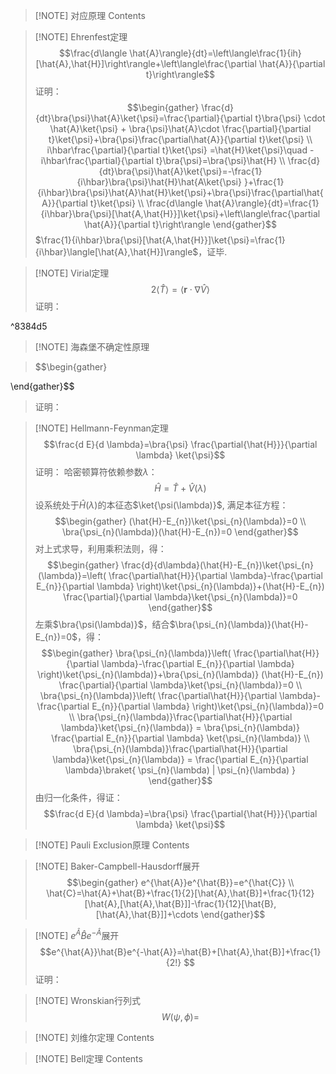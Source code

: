 
> [!NOTE] 对应原理
> Contents


> [!NOTE] Ehrenfest定理
> $$\frac{d\langle \hat{A}\rangle}{dt}=\left\langle\frac{1}{ih}[\hat{A},\hat{H}]\right\rangle+\left\langle\frac{\partial \hat{A}}{\partial t}\right\rangle$$
> 证明：
> $$\begin{gather}
\frac{d}{dt}\bra{\psi}\hat{A}\ket{\psi}=\frac{\partial}{\partial t}\bra{\psi} \cdot \hat{A}\ket{\psi} + \bra{\psi}\hat{A}\cdot \frac{\partial}{\partial t}\ket{\psi}+\bra{\psi}\frac{\partial\hat{A}}{\partial t}\ket{\psi} \\
i\hbar\frac{\partial}{\partial t}\ket{\psi} =\hat{H}\ket{\psi}\quad -i\hbar\frac{\partial}{\partial t}\bra{\psi}=\bra{\psi}\hat{H} \\
\frac{d}{dt}\bra{\psi}\hat{A}\ket{\psi}=-\frac{1}{i\hbar}\bra{\psi}\hat{H}\hat{A\ket{\psi} }+\frac{1}{i\hbar}\bra{\psi}\hat{A}\hat{H}\ket{\psi}+\bra{\psi}\frac{\partial\hat{A}}{\partial t}\ket{\psi} \\
\frac{d\langle \hat{A}\rangle}{dt}=\frac{1}{i\hbar}\bra{\psi}[\hat{A,\hat{H}}]\ket{\psi}+\left\langle\frac{\partial \hat{A}}{\partial t}\right\rangle
\end{gather}$$
> $\frac{1}{i\hbar}\bra{\psi}[\hat{A,\hat{H}}]\ket{\psi}=\frac{1}{i\hbar}\langle[\hat{A},\hat{H}]\rangle$，证毕.
> $$$$



> [!NOTE] Virial定理
> $$2\langle \hat{T} \rangle=\langle\mathbf{r}\cdot\nabla \hat{V}\rangle$$
> 证明：

^8384d5


> [!NOTE] 海森堡不确定性原理


> $$\begin{gather}

\end{gather}$$
> 证明：


> [!NOTE] Hellmann-Feynman定理
> $$\frac{d E}{d \lambda}=\bra{\psi} \frac{\partial{\hat{H}}}{\partial \lambda} \ket{\psi}$$
> 证明：
> 哈密顿算符依赖参数$\lambda$：$$\hat{H}=\hat{T}+\hat{V}(\lambda)$$
> 设系统处于$\hat{H}(\lambda)$的本征态$\ket{\psi(\lambda)}$, 满足本征方程：$$\begin{gather}
(\hat{H}-E_{n})\ket{\psi_{n}(\lambda)}=0 \\
\bra{\psi_{n}(\lambda)}(\hat{H}-E_{n})=0
\end{gather}$$
> 对上式求导，利用乘积法则，得：$$\begin{gather}
\frac{d}{d\lambda}(\hat{H}-E_{n})\ket{\psi_{n}(\lambda)}=\left( \frac{\partial\hat{H}}{\partial \lambda}-\frac{\partial E_{n}}{\partial \lambda} \right)\ket{\psi_{n}(\lambda)}+(\hat{H}-E_{n}) \frac{\partial}{\partial \lambda}\ket{\psi_{n}(\lambda)}=0 
\end{gather}$$
> 左乘$\bra{\psi(\lambda)}$，结合$\bra{\psi_{n}(\lambda)}(\hat{H}-E_{n})=0$，得：$$\begin{gather}
\bra{\psi_{n}(\lambda)}\left( \frac{\partial\hat{H}}{\partial \lambda}-\frac{\partial E_{n}}{\partial \lambda} \right)\ket{\psi_{n}(\lambda)}+\bra{\psi_{n}(\lambda)} (\hat{H}-E_{n}) \frac{\partial}{\partial \lambda}\ket{\psi_{n}(\lambda)}=0 \\
\bra{\psi_{n}(\lambda)}\left( \frac{\partial\hat{H}}{\partial \lambda}-\frac{\partial E_{n}}{\partial \lambda} \right)\ket{\psi_{n}(\lambda)}=0 \\
\bra{\psi_{n}(\lambda)}\frac{\partial\hat{H}}{\partial \lambda}\ket{\psi_{n}(\lambda)} = \bra{\psi_{n}(\lambda)} \frac{\partial E_{n}}{\partial \lambda} \ket{\psi_{n}(\lambda)} \\
\bra{\psi_{n}(\lambda)}\frac{\partial\hat{H}}{\partial \lambda}\ket{\psi_{n}(\lambda)} = \frac{\partial E_{n}}{\partial \lambda}\braket{ \psi_{n}(\lambda) | \psi_{n}(\lambda) } 
\end{gather}$$
由归一化条件，得证：$$\frac{d E}{d \lambda}=\bra{\psi} \frac{\partial{\hat{H}}}{\partial \lambda} \ket{\psi}$$


> [!NOTE] Pauli Exclusion原理
> Contents


> [!NOTE] Baker-Campbell-Hausdorff展开
> $$\begin{gather}
e^{\hat{A}}e^{\hat{B}}=e^{\hat{C}} \\
\hat{C}=\hat{A}+\hat{B}+\frac{1}{2}[\hat{A},\hat{B}]+\frac{1}{12}[\hat{A},[\hat{A},\hat{B}]]-\frac{1}{12}[\hat{B},[\hat{A},\hat{B}]]+\cdots
\end{gather}$$
> 


> [!NOTE] $e^{\hat{A}}\hat{B}e^{-\hat{A}}$展开
> $$e^{\hat{A}}\hat{B}e^{-\hat{A}}=\hat{B}+[\hat{A},\hat{B}]+\frac{1}{2!} $$
> 证明：


> [!NOTE] Wronskian行列式
> $$W(\psi,\phi)=$$


> [!NOTE] 刘维尔定理
> Contents


> [!NOTE] Bell定理
> Contents

